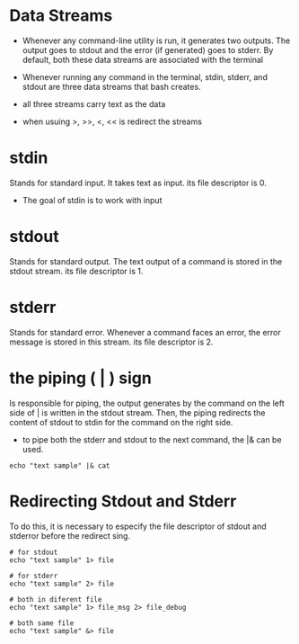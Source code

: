 # Data Streams

- Whenever any command-line utility is run, it generates two outputs. The output goes to stdout and the error (if generated) goes to stderr. By default, both these data streams are associated with the terminal

- Whenever running any command in the terminal, stdin, stderr, and stdout are three data streams that bash creates.

- all three streams carry text as the data

- when usuing >, >>, <, << is redirect the streams

# stdin

Stands for standard input. It takes text as input. its file descriptor is 0.

- The goal of stdin is to work with input

# stdout

Stands for standard output. The text output of a command is stored in the stdout stream. its file descriptor is 1.

# stderr

Stands for standard error. Whenever a command faces an error, the error message is stored in this stream. its file descriptor is 2.

# the piping ( | ) sign 

Is responsible for piping, the output generates by the command on the left side of | is written in the stdout stream. Then, the piping redirects the content of stdout to stdin for the command on the right side.

- to pipe both the stderr and stdout to the next command, the |& can be used.

```
echo "text sample" |& cat
```

# Redirecting Stdout and Stderr

To do this, it is necessary to especify the file descriptor of stdout and stderror before the redirect sing.

```
# for stdout
echo "text sample" 1> file
```

```
# for stderr
echo "text sample" 2> file
```

```
# both in diferent file
echo "text sample" 1> file_msg 2> file_debug
```

```
# both same file
echo "text sample" &> file
```




























